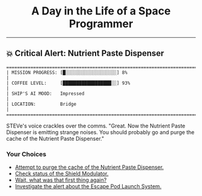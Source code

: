 <h1 align="center">A Day in the Life of a Space Programmer</h1>

---

<h2 id="node-83">💥 Critical Alert: Nutrient Paste Dispenser</h2>

```
========================================================================
| MISSION PROGRESS: [█░░░░░░░░░░░░░░░░░░░] 8%                                  |
| COFFEE LEVEL:     [██████████████████░░] 93%                                 |
| SHIP'S AI MOOD:   Impressed                                                  |
| LOCATION:         Bridge                                                     |
========================================================================
```

STEVe's voice crackles over the comms. "Great. Now the Nutrient Paste Dispenser is emitting strange noises. You should probably go and purge the cache of the Nutrient Paste Dispenser."



### Your Choices

*   [Attempt to purge the cache of the Nutrient Paste Dispenser.](./README-0084.md)
*   [Check status of the Shield Modulator.](./README-0089.md)
*   [Wait, what was that first thing again?](./README-0079.md)
*   [Investigate the alert about the Escape Pod Launch System.](./README-0098.md)
